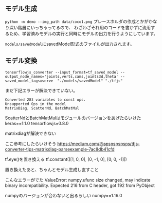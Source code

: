 

## モデル生成
`python -m demo --img_path data/coco1.png`
プレースホルダの作成とかがかなり深い階層にいっちゃってるので、
わざわざそれ用のコードを書かずに流用するため、学習済みモデルの実行と同時にモデルの出力を行うようにしています。

`models/savedModel`にsavedModel形式のファイルが出力されます。


## モデル変換
`tensorflowjs_converter --input_format=tf_saved_model --output_node_names='joints,verts,cams,joints3d,theta' --saved_model_tags=serve  "./models/savedModel" "./tfjs"`


まだ下記エラーが解決できていない。
```
Converted 283 variables to const ops.
Unsupported Ops in the model
MatrixDiag, ScatterNd, BatchMatMul
```

ScatterNdとBatchMatMulはモジュールのバージョンをあげたらいけた
keras==1.1.0
tensorflowjs=0.8.0

matrixdiagが解決できない

ここ参考にしたらいけそう
https://medium.com/@spspspspsps/tfjs-converter-tips-matrixdiag-parseexample-7ac8db41cfd

tf.eye()を置き換える
tf.constant([[1, 0, 0], [0, -1, 0], [0, 0, -1]])

置き換えたあと、ちゃんとモデル生成し直すこと

こんなエラーがでた
ValueError: numpy.ufunc size changed, may indicate binary incompatibility. Expected 216 from C header, got 192 from PyObject

numpyのバージョンが合わないと出るらしい
numpy==1.16.0
